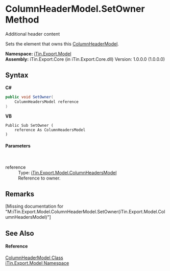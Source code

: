 # ColumnHeaderModel.SetOwner Method 
Additional header content 

Sets the element that owns this <a href="T_iTin_Export_Model_ColumnHeaderModel">ColumnHeaderModel</a>.

**Namespace:**&nbsp;<a href="N_iTin_Export_Model">iTin.Export.Model</a><br />**Assembly:**&nbsp;iTin.Export.Core (in iTin.Export.Core.dll) Version: 1.0.0.0 (1.0.0.0)

## Syntax

**C#**<br />
``` C#
public void SetOwner(
	ColumnHeadersModel reference
)
```

**VB**<br />
``` VB
Public Sub SetOwner ( 
	reference As ColumnHeadersModel
)
```


#### Parameters
&nbsp;<dl><dt>reference</dt><dd>Type: <a href="T_iTin_Export_Model_ColumnHeadersModel">iTin.Export.Model.ColumnHeadersModel</a><br />Reference to owner.</dd></dl>

## Remarks
\[Missing <remarks> documentation for "M:iTin.Export.Model.ColumnHeaderModel.SetOwner(iTin.Export.Model.ColumnHeadersModel)"\]

## See Also


#### Reference
<a href="T_iTin_Export_Model_ColumnHeaderModel">ColumnHeaderModel Class</a><br /><a href="N_iTin_Export_Model">iTin.Export.Model Namespace</a><br />